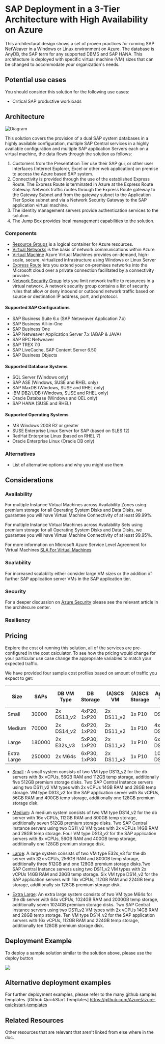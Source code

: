 <!---
title: <SAP on Azure in a 4-Tier Architecture with HA>
description: <Article Description>
author: Andrew-Dibbins, Dharmesh-Bhagat
ms.date: <publish or update date>
--->

# SAP Deployment in a 3-Tier Architecture with High Availability on Azure

This architectural design shows a set of proven practices for running SAP NetWeaver in a Windows or Linux environment on Azure. The database is AnyDB, the SAP term for any supported DBMS and SAP HANA. This architecture is deployed with specific virtual machine (VM) sizes that can be changed to accommodate your organization's needs.

## Potential use cases

You should consider this solution for the following use cases:

* Critical SAP productive workloads

## Architecture

![Diagram](media/SAP-Infra-3TierDistributedHA_finalversion.png)

This solution covers the provision of a dual SAP system databases in a highly available configuration, multiple SAP Central services in a highly available configuration and multiple SAP application Servers each on a virtual machine, the data flows through the solution as follows:

1. Customers from the Presentation Tier use their SAP gui, or other user interfaces (Internet Explorer, Excel or other web application) on premise to access the Azure based SAP system.
2. Connectivity is provided through the use of the established Express Route. The Express Route is terminated in Azure at the Express Route Gateway. Network traffic routes through the Express Route gateway to the Gateway Subnet and from the gateway subnet to the Application Tier Spoke subnet and via a Network Security Gateway to the SAP application virtual machine.
3. The identity management servers provide authentication services to the solution.
4. The Jump Box provides local management capabilities to the solution.

### Components

* [Resource Groups](https://docs.microsoft.com/en-us/azure/azure-resource-manager/resource-group-overview#resource-groups) is a logical container for Azure resources.
* [Virtual Networks](https://docs.microsoft.com/en-us/azure/virtual-network/virtual-networks-overview) is the basis of network communications within Azure
* [Virtual Machine](https://docs.microsoft.com/en-us/azure/virtual-machines/windows/overview) Azure Virtual Machines provides on-demand, high-scale, secure, virtualized infrastructure using Windows or Linux Server
* [Express Route](https://docs.microsoft.com/en-us/azure/expressroute/expressroute-introduction) lets you extend your on-premises networks into the Microsoft cloud over a private connection facilitated by a connectivity provider.
* [Network Security Group](https://docs.microsoft.com/en-us/azure/virtual-network/security-overview) lets you limit network traffic to resources in a virtual network. A network security group contains a list of security rules that allow or deny inbound or outbound network traffic based on source or destination IP address, port, and protocol. 


#### Supported SAP Configurations

* SAP Business Suite 6.x (SAP Netweaver Application 7.x)
* SAP Business All-in-One
* SAP Business One
* SAP Netweaver Application Server 7.x (ABAP & JAVA)
* SAP BPC Netweaver
* SAP TREX 7.0
* SAP LiveCache, SAP Content Server 6.50
* SAP Business Objects

#### Supported Database Systems

* SQL Server (Windows only)
* SAP ASE (Windows, SUSE and RHEL only)
* SAP MaxDB (Windows, SUSE and RHEL only)
* IBM DB2/UDB (Windows, SUSE and RHEL only)
* Oracle Database (Windows and OEL only)
* SAP HANA (SUSE and RHEL)

#### Supported Operating Systems

* MS Windows 2008 R2 or greater
* SUSE Enterprise Linux Server for SAP (based on SLES 12)
* RedHat Enterprise Linux (based on RHEL 7)
* Oracle Enterprise Linux (Oracle DB only)

### Alternatives

* List of alternative options and why you might use them.

## Considerations

### Availability

For multiple Instance Virtual Machines across Availability Zones using premium storage for all Operating System Disks and Data Disks, we guarantee you will have Virtual Machine Connectivity of at least 99.99%.

For multiple Instance Virtual Machines across Availability Sets using premium storage for all Operating System Disks and Data Disks, we guarantee you will have Virtual Machine Connectivity of at least 99.95%.

For more information on Microsoft Azure Service Level Agreement for Virtual Machines [SLA For Virtual Machines](https://azure.microsoft.com/en-us/support/legal/sla/virtual-machines/v1_8/)

### Scalability

For increased scalablity either consider large VM sizes or the addition of further SAP application server VMs in the SAP application tier.

### Security

For a deeper discussion on [Azure Security](https://azure.microsoft.com/en-us/services/security-center/) please see the relevant article in the architecure center.

### Resiliency

## Pricing

Explore the cost of running this solution, all of the services are pre-configured in the cost calculator.  To see how the pricing would change for your particular use case change the appropriate variables to match your expected traffic. 

We have provided four sample cost profiles based on amount of traffic you expect to get:

|Size|SAPs|DB VM Type|DB Storage|(A)SCS VM|(A)SCS Storage|App VM Type|App Storage|Azure Pricing Calculator|
|----|----|-------|-------|-----|---|---|--------|---------------|
|Small|30000|2x DS13_v2|4xP20, 1xP20|2x DS11_v2|1x P10|DS13_v2|1x P10|[Small](https://azure.com/e/7674e0ab4eb34dde855caf61e51d3337)|
|Medium|70000|2x DS14_v2|6xP20, 1xP20|2x DS11_v2|1x P10|4x DS13_v2|1x P10|[Medium](https://azure.com/e/8b14bcae8a7b46ad92684ccc1d41b454)|
Large|180000|2x E32s_v3|5xP30, 1xP20|2x DS11_v2|1x P10|6x DS14_v2|1x P10|[Large](https://azure.com/e/c3debccdc1b7481085fa28115059d446)|
Extra Large|250000|2x M64s|6xP30, 1xP30|2x DS11_v2|1x P10|10x DS14_v2|1x P10|[Extra Large](https://azure.com/e/ec6b516a8dd04b52b5aef53960bbd33f)|


* [Small](https://azure.com/e/7674e0ab4eb34dde855caf61e51d3337) : A small system consists of two VM type DS13_v2 for the db servers with 8x vCPUs, 56GB RAM and 112GB temp storage, additionally five 512GB premium storage disks. Two SAP Central Instance servers using two DS11_v2 VM types with 2x vCPUs 14GB RAM and 28GB temp storage. VM type DS13_v2 for the SAP application server with 8x vCPUs, 56GB RAM and 400GB temp storage, additionally one 128GB premium storage disk.


* [Medium](https://azure.com/e/8b14bcae8a7b46ad92684ccc1d41b454): A medium system consists of two VM type DS14_v2 for the db server with 16x vCPUs, 112GB RAM and 800GB temp storage, additionally seven 512GB premium storage disks. Two SAP Central Instance servers using two DS11_v2 VM types with 2x vCPUs 14GB RAM and 28GB temp storage. Four VM type DS13_v2 for the SAP application servers with 8x vCPUs, 56GB RAM and 400GB temp storage, additionally one 128GB premium storage disk.

* [Large](https://azure.com/e/c3debccdc1b7481085fa28115059d446): A large system consists of two VM type E32s_v3 for the db server with 32x vCPUs, 256GB RAM and 800GB temp storage, additionally three 512GB and one 128GB premium storage disks.Two SAP Central Instance servers using two DS11_v2 VM types with 2x vCPUs 14GB RAM and 28GB temp storage. Six VM type DS14_v2 for the SAP application servers with 16x vCPUs, 112GB RAM and 224GB temp storage, additionally six 128GB premium storage disk.

* [Extra Large](https://azure.com/e/ec6b516a8dd04b52b5aef53960bbd33f): An extra large system consists of two VM type M64s for the db server with 64x vCPUs, 1024GB RAM and 2000GB temp storage, additionally seven 1024GB premium storage disks. Two SAP Central Instance servers using two DS11_v2 VM types with 2x vCPUs 14GB RAM and 28GB temp storage. Ten VM type DS14_v2 for the SAP application servers with 16x vCPUs, 112GB RAM and 224GB temp storage, additionally ten 128GB premium storage disk.

## Deployment Example

To deploy a sample solution similar to the solution above, please use the deploy button 

<a
href="https://portal.azure.com/#create/Microsoft.Template/uri/https%3A%2F%2Fraw.githubusercontent.com%2Fmspnp%2Fsolution-architectures%2Fmaster%2Fapps%2Fsap-3tier-distributed %2Fazuredeploy.json" target="_blank">
    <img src="http://azuredeploy.net/deploybutton.png"/>
</a>

## Alternative deployment examples

For further deployment examples, please refer to the many github samples templates. [Github QuickStart Templates] https://github.com/Azure/azure-quickstart-templates

## Related Resources

Other resources that are relevant that aren't linked from else where in the doc.

[reference architecture]: /azure/architecture/reference-architectures/sap
[resiliency]: /azure/architecture/resiliency/
[scalability]: /azure/architecture/checklist/scalability